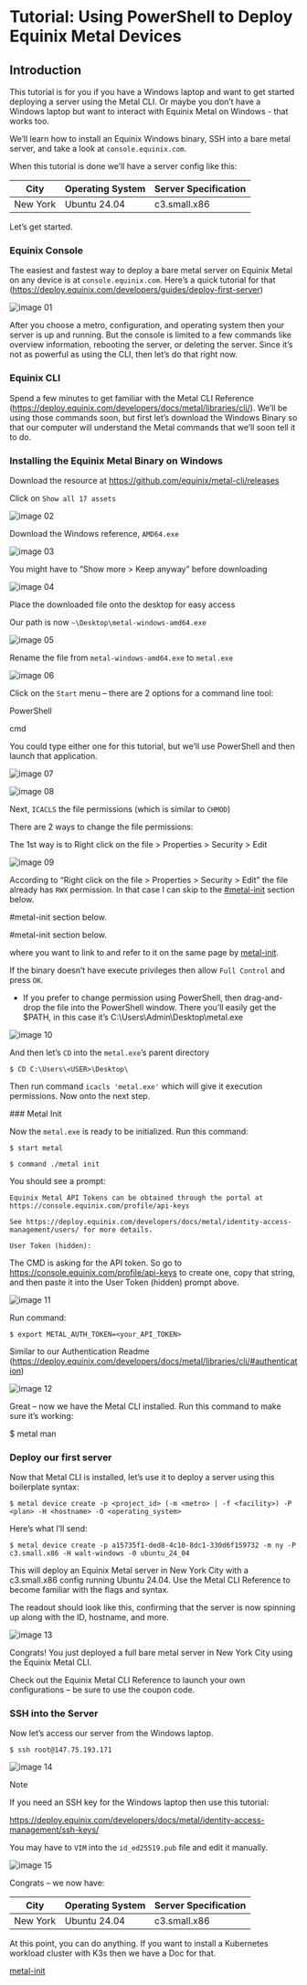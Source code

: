 # Tutorial: Using PowerShell to Deploy Equinix Metal Devices


## Introduction


This tutorial is for you if you have a Windows laptop and want to get started deploying a server using the Metal CLI. Or maybe you don’t have a Windows laptop but want to interact with Equinix Metal on Windows - that works too.

We’ll learn how to install an Equinix Windows binary, SSH into a bare metal server, and take a look at `console.equinix.com`.

When this tutorial is done we’ll have a server config like this:


|   City   | Operating System | Server Specification |
| -------- | ---------------- | -------------------- |
| New York |   Ubuntu 24.04   |     c3.small.x86     |


Let’s get started.


### Equinix Console


The easiest and fastest way to deploy a bare metal server on Equinix Metal on any device is at `console.equinix.com`. Here’s a quick tutorial for that (https://deploy.equinix.com/developers/guides/deploy-first-server)


![image 01](images/image-01.png)


After you choose a metro, configuration, and operating system then your server is up and running. But the console is limited to a few commands like overview information, rebooting the server, or deleting the server. Since it’s not as powerful as using the CLI, then let’s do that right now.


### Equinix CLI


Spend a few minutes to get familiar with the Metal CLI Reference (https://deploy.equinix.com/developers/docs/metal/libraries/cli/). We’ll be using those commands soon, but first let’s download the Windows Binary so that our computer will understand the Metal commands that we’ll soon tell it to do.


### Installing the Equinix Metal Binary on Windows


Download the resource at https://github.com/equinix/metal-cli/releases

Click on `Show all 17 assets`

![image 02](images/image-02.png)

Download the Windows reference, `AMD64.exe`

![image 03](images/image-03.png)


You might have to “Show more > Keep anyway” before downloading

![image 04](images/image-04.png)

Place the downloaded file onto the desktop for easy access

Our path is now `~\Desktop\metal-windows-amd64.exe`

![image 05](images/image-05.png)

Rename the file from `metal-windows-amd64.exe` to `metal.exe`

![image 06](images/image-06.png)

Click on the `Start` menu – there are 2 options for a command line tool:

PowerShell

cmd

You could type either one for this tutorial, but we’ll use PowerShell and then launch that application.

![image 07](images/image-07.png)

![image 08](images/image-08.png)


Next, `ICACLS` the file permissions (which is similar to `CHMOD`)

There are 2 ways to change the file permissions:

The 1st way is to Right click on the file > Properties > Security  > Edit

![image 09](images/image-09.png)

According to “Right click on the file > Properties > Security  > Edit” the file already has `RWX` permission. In that case I can skip to the [#metal-init](#metal-init) section below.

<a name="metal-init">#metal-init</a> section below.

<a name="metal-init">#metal-init</a> section below.

<a name="metal-init"></a> where you want to link to and refer to it on the same page by [metal-init](#metal-init).


If the binary doesn’t have execute privileges then allow `Full Control` and press `OK`.

- If you prefer to change permission using PowerShell, then drag-and-drop the file into the PowerShell window. There you’ll easily get the $PATH, in this case it’s C:\Users\Admin\Desktop\metal.exe

![image 10](images/image-10.png)

And then let’s `CD` into the `metal.exe`’s parent directory

`$ CD C:\Users\<USER>\Desktop\ `

Then run command `icacls 'metal.exe'` which will give it execution permissions. Now onto the next step.


<a name="metal-init"></a>### Metal Init


Now the `metal.exe` is ready to be initialized. Run this command:

```
$ start metal

$ command ./metal init
```

You should see a prompt:

```
Equinix Metal API Tokens can be obtained through the portal at https://console.equinix.com/profile/api-keys

See https://deploy.equinix.com/developers/docs/metal/identity-access-management/users/ for more details.

User Token (hidden):
```

The CMD is asking for the API token. So go to https://console.equinix.com/profile/api-keys to create one, copy that string, and then paste it into the User Token (hidden) prompt above.

![image 11](images/image-11.png)


Run command:

`$ export METAL_AUTH_TOKEN=<your_API_TOKEN>`

Similar to our Authentication Readme (https://deploy.equinix.com/developers/docs/metal/libraries/cli/#authentication)

![image 12](images/image-12.png)


Great – now we have the Metal CLI installed. Run this command to make sure it’s working:

$ metal man


### Deploy our first server


Now that Metal CLI is installed, let’s use it to deploy a server using this boilerplate syntax:


`$ metal device create -p <project_id> (-m <metro> | -f <facility>) -P <plan> -H <hostname> -O <operating_system>`


Here’s what I’ll send:


`$ metal device create -p a15735f1-ded8-4c10-8dc1-330d6f159732 -m ny -P c3.small.x86 -H walt-windows -0 ubuntu_24_04`


This will deploy an Equinix Metal server in New York City with a c3.small.x86 config running Ubuntu 24.04. Use the Metal CLI Reference to become familiar with the flags and syntax.

The readout should look like this, confirming that the server is now spinning up along with the ID, hostname, and more.

![image 13](images/image-13.png)


Congrats! You just deployed a full bare metal server in New York City using the Equinix Metal CLI.

Check out the Equinix Metal CLI Reference to launch your own configurations – be sure to use the coupon code.


### SSH into the Server


Now let’s access our server from the Windows laptop.


`$ ssh root@147.75.193.171`

![image 14](images/image-14.png)


> [!NOTE]
> If you need an SSH key for the Windows laptop then use this tutorial:


https://deploy.equinix.com/developers/docs/metal/identity-access-management/ssh-keys/


You may have to `VIM` into the `id_ed25519.pub` file and edit it manually.

![image 15](images/image-15.png)

Congrats – we now have:

|   City   | Operating System | Server Specification |
| -------- | ---------------- | -------------------- |
| New York |   Ubuntu 24.04   |     c3.small.x86     |


At this point, you can do anything. If you want to install a Kubernetes workload cluster with K3s then we have a Doc for that.




[metal-init](#metal-init)